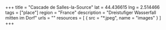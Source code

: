 +++
title = "Cascade de Salles-la-Source"
lat = 44.436615
lng = 2.514466
tags = ["place"]
region = "France"
description = "Dreistufiger Wasserfall mitten im Dorf"
urls = ""
resources = [
    { src = "*.jpeg", name = "images" }
]
+++